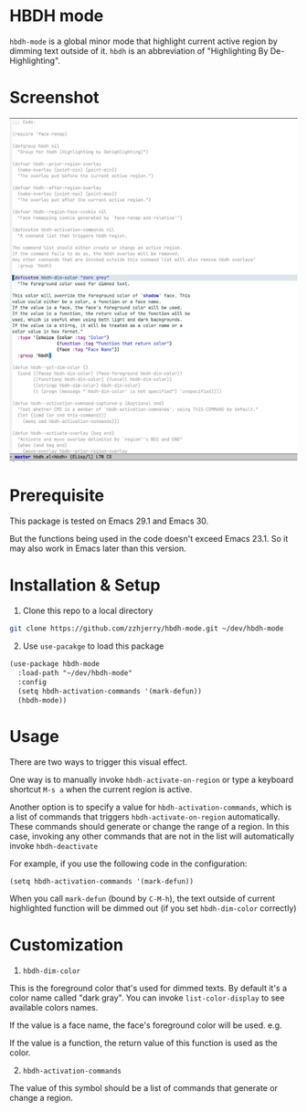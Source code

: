 # HBDH mode

`hbdh-mode` is a global minor mode that highlight current active region by dimming text outside of it. `hbdh` is an abbreviation of "Highlighting By De-Highlighting".

# Screenshot

![hbdh](./screenshot.png "hbdh")

# Prerequisite

This package is tested on Emacs 29.1 and Emacs 30.

But the functions being used in the code doesn't exceed Emacs 23.1. So it may also work in Emacs later than this version.

# Installation & Setup

1. Clone this repo to a local directory

```bash
git clone https://github.com/zzhjerry/hbdh-mode.git ~/dev/hbdh-mode
```

2. Use `use-pacakge` to load this package

```emacs-lisp
(use-package hbdh-mode
  :load-path "~/dev/hbdh-mode"
  :config
  (setq hbdh-activation-commands '(mark-defun))
  (hbdh-mode))
```

# Usage

There are two ways to trigger this visual effect.

One way is to manually invoke `hbdh-activate-on-region` or type a keyboard shortcut `M-s a` when the current region is active.

Another option is to specify a value for `hbdh-activation-commands`, which is a list of commands that triggers `hbdh-activate-on-region` automatically. These commands should generate or change the range of a region. In this case, invoking any other commands that are not in the list will automatically invoke `hbdh-deactivate`

For example, if you use the following code in the configuration:

```emacs-lisp
(setq hbdh-activation-commands '(mark-defun))
```

When you call `mark-defun` (bound by `C-M-h`), the text outside of current highlighted function will be dimmed out (if you set `hbdh-dim-color` correctly)

# Customization

1. `hbdh-dim-color`

This is the foreground color that's used for dimmed texts. By default it's a color name called "dark gray".  You can invoke `list-color-display` to see available colors names.

If the value is a face name, the face's foreground color will be used. e.g.

If the value is a function, the return value of this function is used as the color.

2. `hbdh-activation-commands`

The value of this symbol should be a list of commands that generate or change a region.
